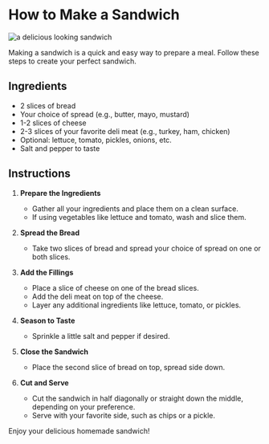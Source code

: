 # How to Make a Sandwich

![a delicious looking sandwich](https://plus.unsplash.com/premium_photo-1673581152327-f41d5914ccc3?w=1200&auto=format&fit=crop&q=60&ixlib=rb-4.0.3&ixid=M3wxMjA3fDB8MHxzZWFyY2h8OXx8ZGVsaSUyMHNhbmR3aWNofGVufDB8fDB8fHww)

Making a sandwich is a quick and easy way to prepare a meal. Follow these steps to create your perfect sandwich.

## Ingredients

- 2 slices of bread
- Your choice of spread (e.g., butter, mayo, mustard)
- 1-2 slices of cheese
- 2-3 slices of your favorite deli meat (e.g., turkey, ham, chicken)
- Optional: lettuce, tomato, pickles, onions, etc.
- Salt and pepper to taste

## Instructions

1. **Prepare the Ingredients**

   - Gather all your ingredients and place them on a clean surface.
   - If using vegetables like lettuce and tomato, wash and slice them.

2. **Spread the Bread**

   - Take two slices of bread and spread your choice of spread on one or both slices.

3. **Add the Fillings**

   - Place a slice of cheese on one of the bread slices.
   - Add the deli meat on top of the cheese.
   - Layer any additional ingredients like lettuce, tomato, or pickles.

4. **Season to Taste**

   - Sprinkle a little salt and pepper if desired.

5. **Close the Sandwich**

   - Place the second slice of bread on top, spread side down.

6. **Cut and Serve**
   - Cut the sandwich in half diagonally or straight down the middle, depending on your preference.
   - Serve with your favorite side, such as chips or a pickle.

Enjoy your delicious homemade sandwich!
